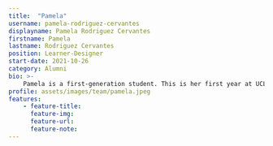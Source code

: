 ```yaml
---
title:  "Pamela"
username: pamela-rodriguez-cervantes
displayname: Pamela Rodriguez Cervantes
firstname: Pamela
lastname: Rodriguez Cervantes
position: Learner-Designer
start-date: 2021-10-26
category: Alumni
bio: >- 
    Pamela is a first-generation student. This is her first year at UCLA as a graduate student. She is currently working on my master’s degree in Library and Information Science and hopes to become an academic librarian. She is passionate about helping and encouraging students to never give up on their educational goals.   
profile: assets/images/team/pamela.jpeg
features:
    - feature-title: 
      feature-img: 
      feature-url: 
      feature-note: 
---
```

